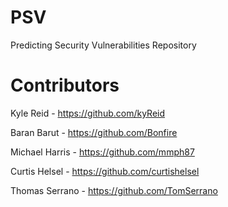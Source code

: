 # PSV
Predicting Security Vulnerabilities Repository

# Contributors
Kyle Reid - https://github.com/kyReid

Baran Barut - https://github.com/Bonfire

Michael Harris - https://github.com/mmph87

Curtis Helsel - https://github.com/curtishelsel

Thomas Serrano - https://github.com/TomSerrano